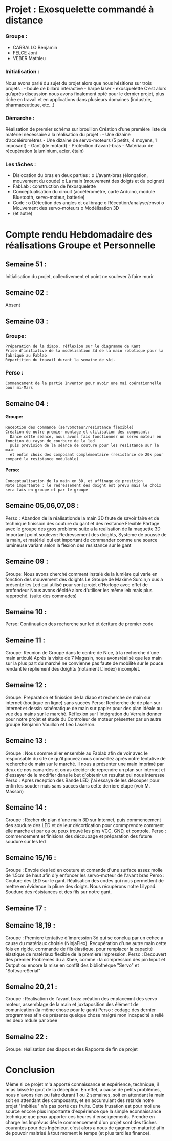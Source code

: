 # Projet : Exosquelette commandé à distance

### Groupe :
  - CARBALLO  Benjamin
  - FELCE     Joni
  - VEBER     Mathieu

### Initialisation :
  Nous avons parlé du sujet du projet alors que nous hésitions sur trois projets :
    - boule de billard interactive
    - harpe laser
    - exosquelette
  C’est alors qu’après discussion nous avons finalement opté pour le dernier projet, plus riche en travail et en applications dans plusieurs domaines (industrie, pharmaceutique, etc…)

### Démarche : 
  Réalisation de premier schéma sur brouillon 
  Création d’une première liste de matériel nécessaire à la réalisation du projet :
    -	Une dizaine d’accéléromètres
    -	Une dizaine de servo-moteurs (5 petits, 4 moyens, 1 imposant)
    -	Gant (de motard)
    -	Protection d’avant-bras
    -	Matériaux de récupération (aluminium, acier, étain)

### Les tâches :
  -	Dislocation du bras en deux parties :
    o	L’avant-bras 	(élongation, mouvement du coude)
    o	La main 		(mouvement des doigts et du poignet)
  -	FabLab : construction de l’exosquelette 
  -	Conceptualisation du circuit (accéléromètre, carte Arduino, module Bluetooth, servo-moteur, batterie)
  -	Code :
    o	Détection des angles et calibrage
    o	Réception/analyse/envoi
    o	Mouvement des servo-moteurs
    o	Modélisation 3D
  -	(et autre)

# Compte rendu Hebdomadaire des réalisations Groupe et Personnelle

## Semaine 51 : 
  Initialisation du projet, collectivement et point ne soulever à faire murir

## Semaine 02 :
  Absent

## Semaine 03 :
  ### Groupe:
    Préparation de la diapo, réflexion sur le diagramme de Kant
    Prise d’initiative de la modélisation 3d de la main robotique pour la fabriqué au Fablab
    Répartition du travail durant la semaine de ski.
  ### Perso :
    Commencement de la partie Inventor pour avoir une mai opérationnelle pour mi-Mars

## Semaine 04 :
  #### Groupe:
    Reception des commande (servomoteur/resistance flexible)
    Création de notre premier montage et utilisation des composant:
      Dance cette séance, nous avons fais fonctionner un servo moteur en fonction du rayon de courbure de la led
      puis prevision de la séance de couture pour les resistance sur la main
      et enfin choix des composant complémentaire (resistance de 20k pour comparé la resistance modulable)
  #### Perso:
    Conceptualisation de la main en 3D, et affinage de presition
    Note importante : le redressement des doight est prevu mais le choix sera fais en groupe et par le groupe

## Semaine 05,06,07,08 :
  Perso :
    Abandon de la réalisationde la main 3D faute de savoir faire et de technique
    finission des couture du gant et des resitance Flexible
    Pärtage avec le groupe des gros probleme suite a la realisation de la maquette 3D
    Important point soulever: Redressement des doights, Systeme de poussé de la main, et matériel qui est important de 
    commander comme une source lumineuse variant selon la flexion des resistance sur le gant

## Semaine 09 :
   Groupe:
     Nous avons cherché comment instalé de la lumière qui varie en fonction des mouvement des doights
     Le Groupe de Maxime Surcin,n ous a présenté les Led qui utilisé pour sont projet d'Horloge avec effet de profondeur
     Nous avons décidé alors d'utiliser les même leb mais plus rapproché. (suite des commades)

## Semaine 10 :
   Perso:
     Continuation des recherche sur led et écriture de premier code

## Semaine 11 :
  Groupe: 
    Reunion de Groupe dans le centre de Nice, à la recherche d'une main articulé
    Aprés la visite de 7 Magasin, nous avonsréalisé que les main sur la plus part du marché ne convienne pas faute de
    mobilité sur le pouce rendant le repliement des doights (notament L'index) incomplet.
## Semaine 12 :
  Groupe: 
    Preparation et finission de la diapo et recherche de main sur internet (boutique en ligne) sans succés
  Perso:
    Recherche de de plan sur internet et dessin schématique de main sur papier pour des plan idéale au vue des mains sur
    le marché. Réflexion sur l'intégration du Verrain donner pour notre projet et étude du Controleur de moteur présenter 
    par un autre groupe Benjamin Vouillon et Léo Lasseron.

## Semaine 13 :
  Groupe : 
    Nous somme aller ensemble au Fablab afin de voir avec le responsable du site ce qu'il pouvez nous conseillez aprés
    notre tentative de recherche de main sur le marché. Il nous a présenter une main imprimé par deux de nos camardes et
    on as decider de reprendre un plan sur internet et d'essayer de le modifier dans le but d'obtenir un resultat qui nous
    interesse
  Perso :
    Apres reception des Bande LED, j'ai essayé de les découper pour enfin les souder mais sans succes dans cette derriere
    étape (voir M. Masson)

## Semaine 14 :
  Groupe :
    Recher de plan d'une main 3D sur Internet, puis commencement des soudure des LED et de leur décortication pour commprendre comment        elle marche et par ou ou peux trouvé les pins VCC, GND, et controle.
  Perso :
    commencement et finisions des découpage et préparation des future soudure sur les led

## Semaine 15/16 :
   Groupe : 
      Envoie des led en couture et comande d'une surface assez molle de 1.5cm de haut afin d'y enfoncer les servo-moteur de l'avant bras
    Perso : 
    Couture des LED sur le gant. Réalisation des codes qui nous permettent de mettre en évidence la pliure des doigts. Nous récupérons        notre Lilypad. Soudure des résistances et des fils sur notre gant.

## Semaine 17 :


## Semaine 18,19 :
  Groupe :
    Premiere tentative d'impression 3d qui se conclua par un echec a cause du matériaux choisie (NinjaFlex).
    Recupération d'une autre main cette fois en rigide.
    commande de fils élastique. pour remplacer la capacité élastique de matériaux flexible de la premiere impression.
  Perso : 
    Decouvert des premier Problemes du a Xbee, comme : la compression des pin Input et Output ou encore la mise en conflit des bibliothèque "Servo" et "SoftwareSerial"
    
## Semaine 20,21 :
  Groupe :
   Realisation de l'avant bras: création des enplacemnt des servo moteur, assemblage de la main et juxtaposition des élément de            comunication (la même chose pour le gant)
  Perso : 
    codage des dernier programmes afin de présente quelque chose malgré mon incapacité a relié les deux mdule par xbee

## Semaine 22 :
  Groupe:
    réalisation des diapos et des Rapports de fin de projet
    
# Conclusion

Même si ce projet m'a apporté connaissance et expérience, technique, il m'as laissé le gout de la déception. En effet, a cause de petits problêmes, nous n'avons rien pu faire durant 1 ou 2 semaines, soit en attendant la main soit en attendant des composants, et en accumulant des retarde notre projet "imbitieu" n'a pas porté ces fruits. Cette frusation est pour moi une source encore plus importante d'expérience que la simple econnaissance technique que peux apporter ces heures d'enseignements. Prendre en charge les Imprévus dés le commencement d'un projet sont des tâches courantes pour des Ingénieur. c'est alors a nous de gagner en maturité afin de  pouvoir maitrisé à tout moment le temps (et plus tard les finance).
